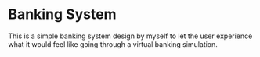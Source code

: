 # Banking System
 
This is a simple banking system design by myself to let the user experience what it would feel like going through a virtual banking simulation.
